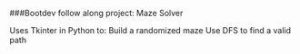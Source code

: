 ###Bootdev follow along project: Maze Solver

Uses Tkinter in Python to:
Build a randomized maze
Use DFS to find a valid path
